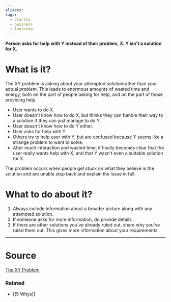 ```yaml
---
aliases: 
tags:
  - clarity
  - business
  - learning
---
```

**Person asks for help with Y instead of their problem, X. Y isn't a solution for X.**

# What is it?

The XY problem is asking about your attempted *solution*rather than your actual *problem*. This leads to enormous amounts of wasted time and energy, both on the part of people asking for help, and on the part of those providing help.

- User wants to do X.
- User doesn't know how to do X, but thinks they can fumble their way to a solution if they can just manage to do Y.
- User doesn't know how to do Y either.
- User asks for help with Y.
- Others try to help user with Y, but are confused because Y seems like a strange problem to want to solve.
- After much interaction and wasted time, it finally becomes clear that the user really wants help with X, and that Y wasn't even a suitable solution for X.

The problem occurs when people get stuck on what they believe is the solution and are unable step back and explain the issue in full.

# What to do about it?

1. Always include information about a broader picture along with any attempted solution.
2. If someone asks for more information, do provide details.
3. If there are other solutions you've already ruled out, share why you've ruled them out. This gives more information about your requirements.

---



# Source

[The XY Problem](https://xyproblem.info/?utm_source=toolkit.addy.codes)

### Related
- [[5 Whys]]